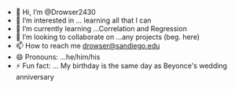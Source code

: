 - 👋 Hi, I’m @Drowser2430
- 👀 I’m interested in ... learning all that I can 
- 🌱 I’m currently learning ...Correlation and Regression 
- 💞️ I’m looking to collaborate on ...any projects (beg. here)
- 📫 How to reach me drowser@sandiego.edu
- 😄 Pronouns: ...he/him/his
- ⚡ Fun fact: ... My birthday is the same day as Beyonce's wedding anniversary 

<!---
Drowser2430/Drowser2430 is a ✨ special ✨ repository because its `README.md` (this file) appears on your GitHub profile.
You can click the Preview link to take a look at your changes.
--->
